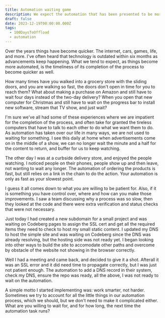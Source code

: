 ```yaml
---
title: Automation waiting game
description: We expect the automation that has been presented to be more instantaneous
draft: false
date: 2023-12-19T00:00:00.000Z
tags:
  - 100DaysToOffload
  - automation
---
```


Over the years things have become quicker. The internet, cars, games, life, and more. I've often heard that technology is outdated within six months as advancements keep happening. What we tend to expect, as things become more automated, is the timeliness of its completion of the process to become quicker as well.

How many times have you walked into a grocery store with the sliding doors, and you are walking so fast, the doors don't open in time for you to reach them? What about making a purchase on Amazon and still have to wait four days instead of the two-day delivery? When you open that new computer for Christmas and still have to wait on the progress bar to install new software, stream that TV show, and just wait?

I'm sure we've all had some of these experiences where we are impatient for the completion of the process, and often take for granted the tireless computers that have to talk to each other to do what we want them to do. As automation has taken over our life in many ways, we are not used to waiting for something. I see this daily at home when advertisements come on in the middle of a show, we can no longer wait the minute and a half for the content to return, and buffer for us to keep watching.

The other day I was at a curbside delivery store, and enjoyed the people watching. I noticed people on their phones, people show up and then leave, not wanting to wait any longer. The automation of ordering the products is fast, but still relies on a link in the chain to do the action. Your automation is only as fast as your slowest point.

I guess it all comes down to what you are willing to be patient for. Also, if it is something you have control over, where and how can you make those improvements. I saw a team discussing why a process was so slow, then they looked at the code and there were extra verification and status checks that were not necessary.

Just today I had created a new subdomain for a small project and was waiting on Codeberg pages to assign the SSL cert and get all the required items they need to check to host my small static content. I updated my DNS to host the simple site and was waiting on Codeberg since the DNS was already resolving, but the hosting side was not ready yet. I began looking into other ways to build the site to accomodate other paths and overcome by obstacle of the website not showing in the browser correctly. 

Well I had a meeting and came back, and decided to give it a shot. Afterall it was an SSL error and it did need time to propagate correctly, but I was just not patient enough. The automation to add a DNS record in their system, check my DNS, ensure the repo was ready, all the above, I was not ready to wait on the automation.

A simple motto I started implementing was: work smarter, not harder. Sometimes we try to account for all the little things in our automation process, which we should, but we don't need to make it complicated either. What are you willing to wait for, and for how long, the next time the automation task runs?
